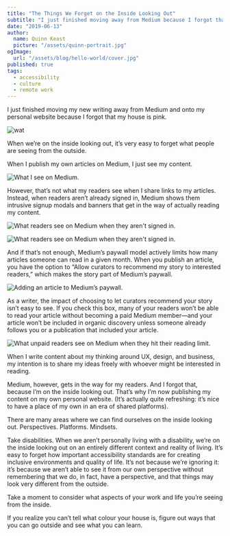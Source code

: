 ```yaml
---
title: "The Things We Forget on the Inside Looking Out"
subtitle: "I just finished moving away from Medium because I forgot that my house is pink."
date: "2019-06-13"
author:
  name: Quinn Keast
  picture: "/assets/quinn-portrait.jpg"
ogImage:
  url: "/assets/blog/hello-world/cover.jpg"
published: true
tags:
  - accessibility
  - culture
  - remote work
---
```


I just finished moving my new writing away from Medium and onto my personal website because I forgot that my house is pink.

![wat](/assets/writing/inside-out-1.jpg)

When we’re on the inside looking out, it’s very easy to forget what people are seeing from the outside.

When I publish my own articles on Medium, I just see my content.

![What I see on Medium.](/assets/writing/inside-out-2.png)

However, that’s not what my readers see when I share links to my articles. Instead, when readers aren’t already signed in, Medium shows them intrusive signup modals and banners that get in the way of actually reading my content.

![What readers see on Medium when they aren't signed in.](/assets/writing/inside-out-3.png)

![What readers see on Medium when they aren't signed in.](/assets/writing/inside-out-4.png)

And if that’s not enough, Medium’s paywall model actively limits how many articles someone can read in a given month. When you publish an article, you have the option to “Allow curators to recommend my story to interested readers,” which makes the story part of Medium’s paywall.

![Adding an article to Medium’s paywall.](/assets/writing/inside-out-5.png)

As a writer, the impact of choosing to let curators recommend your story isn’t easy to see. If you check this box, many of your readers won’t be able to read your article without becoming a paid Medium member—and your article won’t be included in organic discovery unless someone already follows you or a publication that included your article.

![What unpaid readers see on Medium when they hit their reading limit.](/assets/writing/inside-out-6.png)

When I write content about my thinking around UX, design, and business, my intention is to share my ideas freely with whoever might be interested in reading.

Medium, however, gets in the way for my readers. And I forgot that, because I’m on the inside looking out. That’s why I’m now publishing my content on my own personal website. (It’s actually quite refreshing: it’s nice to have a place of my own in an era of shared platforms).

There are many areas where we can find ourselves on the inside looking out. Perspectives. Platforms. Mindsets.

Take disabilities. When we aren’t personally living with a disability, we’re on the inside looking out on an entirely different context and reality of living. It’s easy to forget how important accessibility standards are for creating inclusive environments and quality of life. It’s not because we’re ignoring it: it’s because we aren’t able to see it from our own perspective without remembering that we do, in fact, have a perspective, and that things may look very different from the outside.

Take a moment to consider what aspects of your work and life you’re seeing from the inside.

If you realize you can’t tell what colour your house is, figure out ways that you can go outside and see what you can learn.
